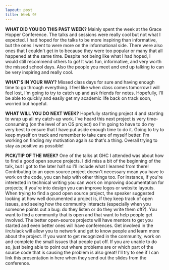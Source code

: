 ```yaml
---
layout: post
title: Week 9!
---
```



**WHAT DID YOU DO THIS PAST WEEK?** Mainly spent the week at the Grace Hopper Conference. The talks and sessions were really cool but not what I expected. I had hoped for the talks to be more inspiring than informative, but the ones I went to were more on the informational side. There were also ones that I couldn't get in to because they were too popular or many that all happened at the same time. Despite not being like what I had hoped, I would still recommend others to go! It was fun, informative, and very worth the missed school days. Also the people you meet and end up talking to can be very inspiring and really cool. 

**WHAT'S IN YOUR WAY?** Missed class days for sure and having enough time to go through everything. I feel like when class comes tomorrow I will feel lost, I'm going to try to catch up and ask friends for notes. Hopefully, I'll be able to quickly and easily get my academic life back on track soon, worried but hopeful.

**WHAT WILL YOU DO NEXT WEEK?** Hopefully starting project 4 and starting to wrap up all my catch-up work. I've heard this next project is very time-consuming (on the level of an OS project) so I'm going to have to do my very best to ensure that I have put aside enough time to do it. Going to try to keep myself on track and remember to take care of myself better. I'm working on finding my motivation again so that's a thing. Overall trying to stay as positive as possible! 

**PICK/TIP OF THE WEEK?** One of the talks at GHC I attended was about how to find a good open source projects. I did miss a bit of the beginning of the talk, but I got to the later half so I'll include what I learned from there! Contributing to an open source project doesn't necessary mean you have to work on the code, you can help with other things too. For instance, if you're interested in technical writing you can work on improving documentation for projects; if you're into design you can improve logos or website layouts. When trying to find a good open source project, the speaker suggested looking at how well documented a project is, if they keep track of open issues, and seeing how the community interacts (especially when you someone points out a bug: do they listen or do they write them off?). You want to find a community that is open and that want to help people get involved. The better open-source projects will have mentors to get you started and even better ones will have conferences. Get involved in the iirc/slack will allow you to network and get to know people and learn more about the project. If you want to get recognized in the community, work on and complete the small issues that people put off. If you are unable to do so, just being able to point out where problems are or which part of the source code that is causing the problem is also great! I'll try to see if I can link this presentation in here when they send out the slides from the conference.

